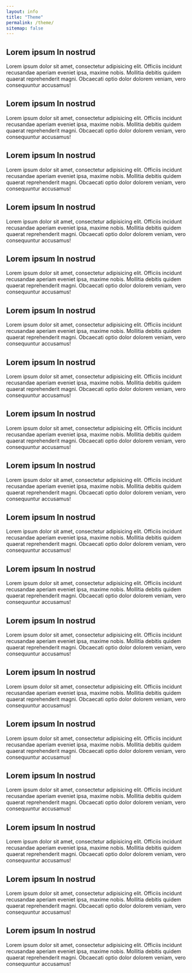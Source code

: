 ```yaml
---
layout: info
title: "Theme"
permalink: /theme/
sitemap: false
---
```


<section>
	<div class="layer layer-img b-lazy" data-src="/images/backgrounds/about-1.jpg"></div>
	<!-- <div class="layer layer-gradient layer-gradient-dark-reverse"></div> -->
	<div class="container">
		<div class="row">
			<div class="col col-sm-4">
				<h2>Lorem ipsum In nostrud</h2>
				<p>Lorem ipsum dolor sit amet, consectetur adipisicing elit. Officiis incidunt recusandae aperiam eveniet ipsa, maxime nobis. Mollitia debitis quidem quaerat reprehenderit magni. Obcaecati optio dolor dolorem veniam, vero consequuntur accusamus!</p>
			</div>
		</div>
	</div>
</section>

<section class="-lightOnDark">
	<div class="layer layer-img b-lazy" data-src="/images/backgrounds/about-2.jpg"></div>
	<!-- <div class="layer layer-gradient layer-gradient-dark-reverse"></div> -->
	<div class="container">
		<div class="row">
			<div class="col col-sm-4">
				<h2>Lorem ipsum In nostrud</h2>
				<p>Lorem ipsum dolor sit amet, consectetur adipisicing elit. Officiis incidunt recusandae aperiam eveniet ipsa, maxime nobis. Mollitia debitis quidem quaerat reprehenderit magni. Obcaecati optio dolor dolorem veniam, vero consequuntur accusamus!</p>
			</div>
		</div>
	</div>
</section>

<section>
	<div class="layer layer-img b-lazy" data-src="/images/backgrounds/about-3.jpg"></div>
	<!-- <div class="layer layer-gradient layer-gradient-dark-reverse"></div> -->
	<div class="container">
		<div class="row">
			<div class="col col-sm-4">
				<h2>Lorem ipsum In nostrud</h2>
				<p>Lorem ipsum dolor sit amet, consectetur adipisicing elit. Officiis incidunt recusandae aperiam eveniet ipsa, maxime nobis. Mollitia debitis quidem quaerat reprehenderit magni. Obcaecati optio dolor dolorem veniam, vero consequuntur accusamus!</p>
			</div>
		</div>
	</div>
</section>

<section>
	<div class="layer layer-img b-lazy" data-src="/images/backgrounds/about-4.jpg"></div>
	<!-- <div class="layer layer-gradient layer-gradient-dark-reverse"></div> -->
	<div class="container">
		<div class="row">
			<div class="col col-sm-4">
				<h2>Lorem ipsum In nostrud</h2>
				<p>Lorem ipsum dolor sit amet, consectetur adipisicing elit. Officiis incidunt recusandae aperiam eveniet ipsa, maxime nobis. Mollitia debitis quidem quaerat reprehenderit magni. Obcaecati optio dolor dolorem veniam, vero consequuntur accusamus!</p>
			</div>
		</div>
	</div>
</section>

<section class="-lightOnDark">
	<div class="layer layer-img b-lazy" data-src="/images/backgrounds/beach-1.jpg"></div>
	<!-- <div class="layer layer-gradient layer-gradient-dark-reverse"></div> -->
	<div class="container">
		<div class="row">
			<div class="col col-sm-6">
				<h2>Lorem ipsum In nostrud</h2>
				<p>Lorem ipsum dolor sit amet, consectetur adipisicing elit. Officiis incidunt recusandae aperiam eveniet ipsa, maxime nobis. Mollitia debitis quidem quaerat reprehenderit magni. Obcaecati optio dolor dolorem veniam, vero consequuntur accusamus!</p>
			</div>
		</div>
	</div>
</section>

<section class="-lightOnDark">
	<div class="layer layer-img b-lazy" data-src="/images/backgrounds/beach-2.jpg"></div>
	<!-- <div class="layer layer-gradient layer-gradient-dark-reverse"></div> -->
	<div class="container">
		<div class="row">
			<div class="col col-sm-6">
				<h2>Lorem ipsum In nostrud</h2>
				<p>Lorem ipsum dolor sit amet, consectetur adipisicing elit. Officiis incidunt recusandae aperiam eveniet ipsa, maxime nobis. Mollitia debitis quidem quaerat reprehenderit magni. Obcaecati optio dolor dolorem veniam, vero consequuntur accusamus!</p>
			</div>
		</div>
	</div>
</section>

<section class="-lightOnDark">
	<div class="layer layer-img b-lazy" data-src="/images/backgrounds/IMG_0887.jpg"></div>
	<div class="layer layer-gradient layer-gradient-dark-reverse"></div>
	<div class="container">
		<div class="row">
			<div class="col col-sm-6 col-sm-offset-3">
				<h2>Lorem ipsum In nostrud</h2>
				<p>Lorem ipsum dolor sit amet, consectetur adipisicing elit. Officiis incidunt recusandae aperiam eveniet ipsa, maxime nobis. Mollitia debitis quidem quaerat reprehenderit magni. Obcaecati optio dolor dolorem veniam, vero consequuntur accusamus!</p>
			</div>
		</div>
	</div>
</section>

<section class="-lightOnDark">
	<div class="layer layer-img b-lazy" data-src="/images/backgrounds/IMG_0919.jpg"></div>
	<div class="layer layer-gradient layer-gradient-dark-reverse"></div>
	<div class="container">
		<div class="row">
			<div class="col col-sm-6 col-sm-offset-3">
				<h2>Lorem ipsum In nostrud</h2>
				<p>Lorem ipsum dolor sit amet, consectetur adipisicing elit. Officiis incidunt recusandae aperiam eveniet ipsa, maxime nobis. Mollitia debitis quidem quaerat reprehenderit magni. Obcaecati optio dolor dolorem veniam, vero consequuntur accusamus!</p>
			</div>
		</div>
	</div>
</section>

<section class="-lightOnDark">
	<div class="layer layer-img b-lazy" data-src="/images/backgrounds/IMG_0947.jpg"></div>
	<div class="container">
		<div class="row">
			<div class="col col-sm-4">
				<h2>Lorem ipsum In nostrud</h2>
				<p>Lorem ipsum dolor sit amet, consectetur adipisicing elit. Officiis incidunt recusandae aperiam eveniet ipsa, maxime nobis. Mollitia debitis quidem quaerat reprehenderit magni. Obcaecati optio dolor dolorem veniam, vero consequuntur accusamus!</p>
			</div>
		</div>
	</div>
</section>

<section class="-lightOnDark">
	<div class="layer layer-img b-lazy" data-src="/images/backgrounds/IMG_0959.jpg"></div>
	<div class="container">
		<div class="row">
			<div class="col col-sm-6">
				<h2>Lorem ipsum In nostrud</h2>
				<p>Lorem ipsum dolor sit amet, consectetur adipisicing elit. Officiis incidunt recusandae aperiam eveniet ipsa, maxime nobis. Mollitia debitis quidem quaerat reprehenderit magni. Obcaecati optio dolor dolorem veniam, vero consequuntur accusamus!</p>
			</div>
		</div>
	</div>
</section>

<section class="-lightOnDark">
	<div class="layer layer-img b-lazy" data-src="/images/backgrounds/IMG_0961.jpg"></div>
	<div class="container">
		<div class="row">
			<div class="col col-sm-4">
				<h2>Lorem ipsum In nostrud</h2>
				<p>Lorem ipsum dolor sit amet, consectetur adipisicing elit. Officiis incidunt recusandae aperiam eveniet ipsa, maxime nobis. Mollitia debitis quidem quaerat reprehenderit magni. Obcaecati optio dolor dolorem veniam, vero consequuntur accusamus!</p>
			</div>
		</div>
	</div>
</section>

<section class="-lightOnDark">
	<div class="layer layer-img b-lazy" data-src="/images/backgrounds/IMG_0963.jpg"></div>
	<div class="container">
		<div class="row">
			<div class="col col-sm-4">
				<h2>Lorem ipsum In nostrud</h2>
				<p>Lorem ipsum dolor sit amet, consectetur adipisicing elit. Officiis incidunt recusandae aperiam eveniet ipsa, maxime nobis. Mollitia debitis quidem quaerat reprehenderit magni. Obcaecati optio dolor dolorem veniam, vero consequuntur accusamus!</p>
			</div>
		</div>
	</div>
</section>

<section class="-lightOnDark">
	<div class="layer layer-img b-lazy" data-src="/images/backgrounds/IMG_0965.jpg"></div>
	<div class="container">
		<div class="row">
			<div class="col col-sm-4">
				<h2>Lorem ipsum In nostrud</h2>
				<p>Lorem ipsum dolor sit amet, consectetur adipisicing elit. Officiis incidunt recusandae aperiam eveniet ipsa, maxime nobis. Mollitia debitis quidem quaerat reprehenderit magni. Obcaecati optio dolor dolorem veniam, vero consequuntur accusamus!</p>
			</div>
		</div>
	</div>
</section>

<section class="-lightOnDark">
	<div class="layer layer-img b-lazy" data-src="/images/backgrounds/IMG_0967.jpg"></div>
	<div class="container">
		<div class="row">
			<div class="col col-sm-4 col-sm-offset-8">
				<h2>Lorem ipsum In nostrud</h2>
				<p>Lorem ipsum dolor sit amet, consectetur adipisicing elit. Officiis incidunt recusandae aperiam eveniet ipsa, maxime nobis. Mollitia debitis quidem quaerat reprehenderit magni. Obcaecati optio dolor dolorem veniam, vero consequuntur accusamus!</p>
			</div>
		</div>
	</div>
</section>

<section class="-lightOnDark">
	<div class="layer layer-img b-lazy" data-src="/images/backgrounds/IMG_0973.jpg"></div>
	<div class="container">
		<div class="row">
			<div class="col col-sm-6 col-sm-offset-6">
				<h2>Lorem ipsum In nostrud</h2>
				<p>Lorem ipsum dolor sit amet, consectetur adipisicing elit. Officiis incidunt recusandae aperiam eveniet ipsa, maxime nobis. Mollitia debitis quidem quaerat reprehenderit magni. Obcaecati optio dolor dolorem veniam, vero consequuntur accusamus!</p>
			</div>
		</div>
	</div>
</section>

<section class="-lightOnDark">
	<div class="layer layer-img b-lazy" data-src="/images/backgrounds/IMG_0979.jpg"></div>
	<div class="container">
		<div class="row">
			<div class="col col-sm-6 col-sm-offset-6">
				<h2>Lorem ipsum In nostrud</h2>
				<p>Lorem ipsum dolor sit amet, consectetur adipisicing elit. Officiis incidunt recusandae aperiam eveniet ipsa, maxime nobis. Mollitia debitis quidem quaerat reprehenderit magni. Obcaecati optio dolor dolorem veniam, vero consequuntur accusamus!</p>
			</div>
		</div>
	</div>
</section>

<section class="-lightOnDark">
	<div class="layer layer-img b-lazy" data-src="/images/backgrounds/IMG_0980.jpg"></div>
	<div class="container">
		<div class="row">
			<div class="col col-sm-6 col-sm-offset-6">
				<h2>Lorem ipsum In nostrud</h2>
				<p>Lorem ipsum dolor sit amet, consectetur adipisicing elit. Officiis incidunt recusandae aperiam eveniet ipsa, maxime nobis. Mollitia debitis quidem quaerat reprehenderit magni. Obcaecati optio dolor dolorem veniam, vero consequuntur accusamus!</p>
			</div>
		</div>
	</div>
</section>

<section class="-lightOnDark">
	<div class="layer layer-img b-lazy" data-src="/images/backgrounds/IMG_0996.jpg"></div>
	<div class="layer layer-gradient layer-gradient-dark-reverse"></div>
	<div class="container">
		<div class="row">
			<div class="col col-sm-4 col-sm-offset-8">
				<h2>Lorem ipsum In nostrud</h2>
				<p>Lorem ipsum dolor sit amet, consectetur adipisicing elit. Officiis incidunt recusandae aperiam eveniet ipsa, maxime nobis. Mollitia debitis quidem quaerat reprehenderit magni. Obcaecati optio dolor dolorem veniam, vero consequuntur accusamus!</p>
			</div>
		</div>
	</div>
</section>
